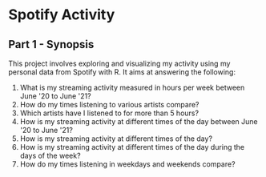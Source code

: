 # Spotify Activity

## Part 1 - Synopsis
This project involves exploring and visualizing my activity using my personal data from Spotify with R. It aims at answering the following:  
1. What is my streaming activity measured in hours per week between June '20 to June '21?    
2. How do my times listening to various artists compare?  
3. Which artists have I listened to for more than 5 hours?  
4. How is my streaming activity at different times of the day between June '20 to June '21?  
5. How is my streaming activity at different times of the day?  
6. How is my streaming activity at different times of the day during the days of the week?  
7. How do my times listening in weekdays and weekends compare?
